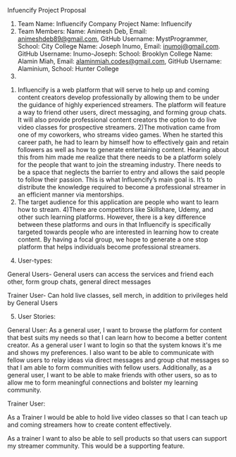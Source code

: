 Infuencify Project Proposal

1. Team Name: Influencify Company
Project Name: Influencify
2. Team Members:
Name: Animesh Deb, Email: animeshdeb89@gmail.com, GitHub Username: MystProgrammer, School: City College 
Name: Joseph Inumo, Email: inumoj@gmail.com. GitHub Username: Inumo-Joseph: School: Brooklyn College
Name: Alamin Miah, Email: alaminmiah.codes@gmail.com, GitHub Username: Alaminium, School: Hunter College
3. 

1) Influencify is a web platform that will serve to help up and coming content creators develop professionally by allowing them to be under the guidance of highly experienced streamers. The platform will feature a way to friend other users, direct messaging, and forming group chats. It will also provide professional content creators the option to do live video classes for prospective streamers. 
2)The motivation came from one of my coworkers, who streams video games. When he started this career path, he had to learn by himself how to effectively gain and retain followers as well as how to generate entertaining content. Hearing about this from him made me realize that there needs to be a platform solely for the people that want to join the streaming industry. There needs to be a space that neglects the barrier to entry and allows the said people to follow their passion. This is what Influencify’s main goal is. It’s to distribute the knowledge required to become a professional streamer in an efficient manner via mentorships.
3) The target audience for this application are people who want to learn how to stream. 
4)There are competitors like Skillshare, Udemy, and other such learning platforms. However, there is a key difference between these platforms and ours in that Influencify is specifically targeted towards people who are interested in learning how to create content. By having a focal group, we hope to generate a one stop platform that helps individuals become professional streamers.
4. User-types: 

General Users- General users can access the services and friend each other, form group chats, general direct messages

Trainer User- Can hold live classes, sell merch, in addition to privileges held by General Users

5. User Stories:

General User:
As a general user, I want to browse the platform for content that best suits my needs so that I can learn how to become a better content creator.
As a general user I want to login so that the system knows it's me and shows my preferences.
I also want to be able to communicate with fellow users to relay ideas via direct messages and group chat messages so that I am able to  form communities with fellow users. Additionally, as a general user, I want to be able to make friends with other users, so as to allow me to form meaningful connections and bolster my learning community.

Trainer User:

As a Trainer I would be able to hold live video classes so that I can teach up and coming streamers how to create content effectively.  

As a trainer I want to also be able to sell products so that users can support my streamer community. This would be a supporting feature.
